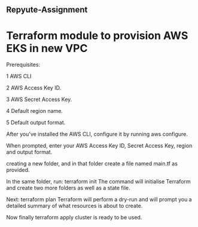 ## Repyute-Assignment

# Terraform module to provision AWS EKS in new VPC

Prerequisites:

1 AWS CLI

2 AWS Access Key ID.

3 AWS Secret Access Key.

4 Default region name.

5 Default output format.

After you've installed the AWS CLI, configure it by running aws configure.

When prompted, enter your AWS Access Key ID, Secret Access Key, region and output format.

creating a new folder, and in that folder create a file named main.tf as provided.

In the same folder, run:
terraform init
The command will initialise Terraform and create two more folders as well as a state file.

Next:
terraform plan
Terraform will perform a dry-run and will prompt you a detailed summary of what resources is about to create.

Now finally
terraform apply
cluster is ready to be used.
